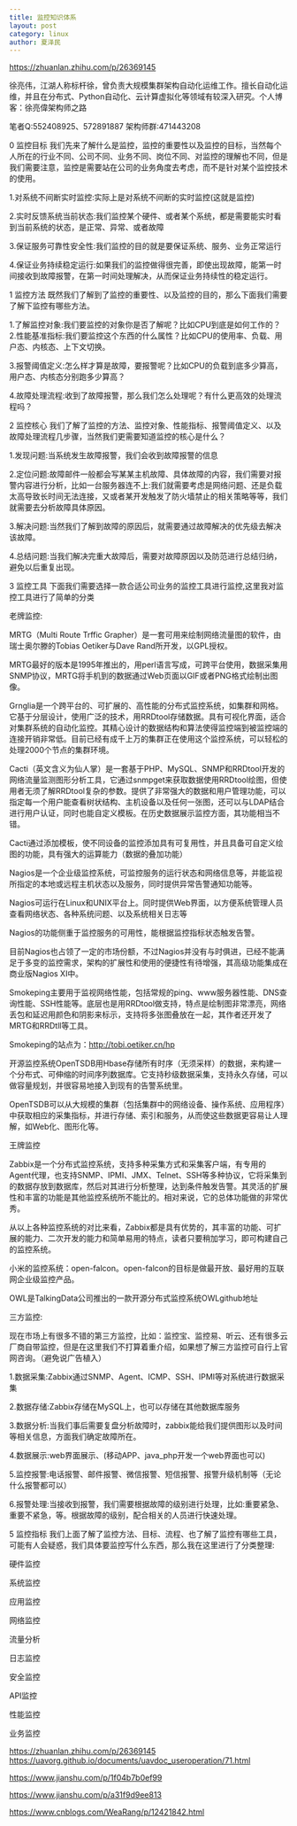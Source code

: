 ```yaml
---
title: 监控知识体系
layout: post
category: linux
author: 夏泽民
---
```

https://zhuanlan.zhihu.com/p/26369145


徐亮伟，江湖人称标杆徐，曾负责大规模集群架构自动化运维工作。擅长自动化运维，并且在分布式、Python自动化、云计算虚拟化等领域有较深入研究。个人博客：徐亮偉架构师之路

笔者Q:552408925、572891887 架构师群:471443208

0 监控目标
我们先来了解什么是监控，监控的重要性以及监控的目标，当然每个人所在的行业不同、公司不同、业务不同、岗位不同、对监控的理解也不同，但是我们需要注意，监控是需要站在公司的业务角度去考虑，而不是针对某个监控技术的使用。




1.对系统不间断实时监控:实际上是对系统不间断的实时监控(这就是监控)

2.实时反馈系统当前状态:我们监控某个硬件、或者某个系统，都是需要能实时看到当前系统的状态，是正常、异常、或者故障

3.保证服务可靠性安全性:我们监控的目的就是要保证系统、服务、业务正常运行

4.保证业务持续稳定运行:如果我们的监控做得很完善，即使出现故障，能第一时间接收到故障报警，在第一时间处理解决，从而保证业务持续性的稳定运行。

1 监控方法
既然我们了解到了监控的重要性、以及监控的目的，那么下面我们需要了解下监控有哪些方法。


1.了解监控对象:我们要监控的对象你是否了解呢？比如CPU到底是如何工作的？
2.性能基准指标:我们要监控这个东西的什么属性？比如CPU的使用率、负载、用户态、内核态、上下文切换。

3.报警阈值定义:怎么样才算是故障，要报警呢？比如CPU的负载到底多少算高，用户态、内核态分别跑多少算高？

4.故障处理流程:收到了故障报警，那么我们怎么处理呢？有什么更高效的处理流程吗？

2 监控核心
我们了解了监控的方法、监控对象、性能指标、报警阈值定义、以及故障处理流程几步骤，当然我们更需要知道监控的核心是什么？



1.发现问题:当系统发生故障报警，我们会收到故障报警的信息

2.定位问题:故障邮件一般都会写某某主机故障、具体故障的内容，我们需要对报警内容进行分析，比如一台服务器连不上:我们就需要考虑是网络问题、还是负载太高导致长时间无法连接，又或者某开发触发了防火墙禁止的相关策略等等，我们就需要去分析故障具体原因。

3.解决问题:当然我们了解到故障的原因后，就需要通过故障解决的优先级去解决该故障。

4.总结问题:当我们解决完重大故障后，需要对故障原因以及防范进行总结归纳，避免以后重复出现。

3 监控工具
下面我们需要选择一款合适公司业务的监控工具进行监控,这里我对监控工具进行了简单的分类



老牌监控:

MRTG（Multi Route Trffic Grapher）是一套可用来绘制网络流量图的软件，由瑞士奥尔滕的Tobias Oetiker与Dave Rand所开发，以GPL授权。

MRTG最好的版本是1995年推出的，用perl语言写成，可跨平台使用，数据采集用SNMP协议，MRTG将手机到的数据通过Web页面以GIF或者PNG格式绘制出图像。

Grnglia是一个跨平台的、可扩展的、高性能的分布式监控系统，如集群和网格。它基于分层设计，使用广泛的技术，用RRDtool存储数据。具有可视化界面，适合对集群系统的自动化监控。其精心设计的数据结构和算法使得监控端到被监控端的连接开销非常低。目前已经有成千上万的集群正在使用这个监控系统，可以轻松的处理2000个节点的集群环境。

Cacti（英文含义为仙人掌）是一套基于PHP、MySQL、SNMP和RRDtool开发的网络流量监测图形分析工具，它通过snmpget来获取数据使用RRDtool绘图，但使用者无须了解RRDtool复杂的参数。提供了非常强大的数据和用户管理功能，可以指定每一个用户能查看树状结构、主机设备以及任何一张图，还可以与LDAP结合进行用户认证，同时也能自定义模板。在历史数据展示监控方面，其功能相当不错。

Cacti通过添加模板，使不同设备的监控添加具有可复用性，并且具备可自定义绘图的功能，具有强大的运算能力（数据的叠加功能）

Nagios是一个企业级监控系统，可监控服务的运行状态和网络信息等，并能监视所指定的本地或远程主机状态以及服务，同时提供异常告警通知功能等。

Nagios可运行在Linux和UNIX平台上。同时提供Web界面，以方便系统管理人员查看网络状态、各种系统问题、以及系统相关日志等

Nagios的功能侧重于监控服务的可用性，能根据监控指标状态触发告警。

目前Nagios也占领了一定的市场份额，不过Nagios并没有与时俱进，已经不能满足于多变的监控需求，架构的扩展性和使用的便捷性有待增强，其高级功能集成在商业版Nagios XI中。

Smokeping主要用于监视网络性能，包括常规的ping、www服务器性能、DNS查询性能、SSH性能等。底层也是用RRDtool做支持，特点是绘制图非常漂亮，网络丢包和延迟用颜色和阴影来标示，支持将多张图叠放在一起，其作者还开发了MRTG和RRDtll等工具。

Smokeping的站点为：http://tobi.oetiker.cn/hp

开源监控系统OpenTSDB用Hbase存储所有时序（无须采样）的数据，来构建一个分布式、可伸缩的时间序列数据库。它支持秒级数据采集，支持永久存储，可以做容量规划，并很容易地接入到现有的告警系统里。

OpenTSDB可以从大规模的集群（包括集群中的网络设备、操作系统、应用程序）中获取相应的采集指标，并进行存储、索引和服务，从而使这些数据更容易让人理解，如Web化、图形化等。

王牌监控

Zabbix是一个分布式监控系统，支持多种采集方式和采集客户端，有专用的Agent代理，也支持SNMP、IPMI、JMX、Telnet、SSH等多种协议，它将采集到的数据存放到数据库，然后对其进行分析整理，达到条件触发告警。其灵活的扩展性和丰富的功能是其他监控系统所不能比的。相对来说，它的总体功能做的非常优秀。

从以上各种监控系统的对比来看，Zabbix都是具有优势的，其丰富的功能、可扩展的能力、二次开发的能力和简单易用的特点，读者只要稍加学习，即可构建自己的监控系统。

小米的监控系统：open-falcon。open-falcon的目标是做最开放、最好用的互联网企业级监控产品。

OWL是TalkingData公司推出的一款开源分布式监控系统OWLgithub地址

三方监控:

现在市场上有很多不错的第三方监控，比如：监控宝、监控易、听云、还有很多云厂商自带监控，但是在这里我们不打算着重介绍，如果想了解三方监控可自行上官网咨询。（避免说广告植入）
<!-- more -->
1.数据采集:Zabbix通过SNMP、Agent、ICMP、SSH、IPMI等对系统进行数据采集

2.数据存储:Zabbix存储在MySQL上，也可以存储在其他数据库服务

3.数据分析:当我们事后需要复盘分析故障时，zabbix能给我们提供图形以及时间等相关信息，方面我们确定故障所在。

4.数据展示:web界面展示、(移动APP、java_php开发一个web界面也可以)

5.监控报警:电话报警、邮件报警、微信报警、短信报警、报警升级机制等（无论什么报警都可以）

6.报警处理:当接收到报警，我们需要根据故障的级别进行处理，比如:重要紧急、重要不紧急，等。根据故障的级别，配合相关的人员进行快速处理。

5 监控指标
我们上面了解了监控方法、目标、流程、也了解了监控有哪些工具，可能有人会疑惑，我们具体要监控写什么东西，那么我在这里进行了分类整理:

硬件监控

系统监控

应用监控

网络监控

流量分析

日志监控

安全监控

API监控

性能监控

业务监控

https://zhuanlan.zhihu.com/p/26369145
https://uavorg.github.io/documents/uavdoc_useroperation/71.html

https://www.jianshu.com/p/1f04b7b0ef99

https://www.jianshu.com/p/a31f9d9ee813

https://www.cnblogs.com/WeaRang/p/12421842.html